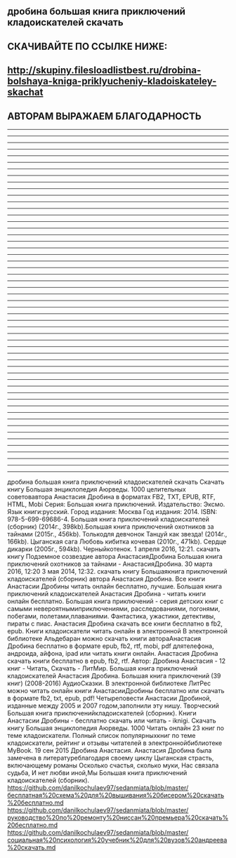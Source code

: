 дробина большая книга приключений кладоискателей скачать
--------------------------------------------------
СКАЧИВАЙТЕ ПО ССЫЛКЕ НИЖЕ:
--------------------------------------------------
http://skupiny.filesloadlistbest.ru/drobina-bolshaya-kniga-priklyucheniy-kladoiskateley-skachat
--------------------------------------------------
АВТОРАМ ВЫРАЖАЕМ БЛАГОДАРНОСТЬ
--------------------------------------------------
--------------------------------------------------
--------------------------------------------------
--------------------------------------------------
--------------------------------------------------
--------------------------------------------------
--------------------------------------------------
--------------------------------------------------
--------------------------------------------------
--------------------------------------------------
--------------------------------------------------
--------------------------------------------------
--------------------------------------------------
--------------------------------------------------
--------------------------------------------------
--------------------------------------------------
--------------------------------------------------
--------------------------------------------------
--------------------------------------------------
--------------------------------------------------
--------------------------------------------------
--------------------------------------------------
--------------------------------------------------
--------------------------------------------------
--------------------------------------------------
--------------------------------------------------
--------------------------------------------------
--------------------------------------------------
--------------------------------------------------
--------------------------------------------------
--------------------------------------------------
--------------------------------------------------
--------------------------------------------------
--------------------------------------------------
--------------------------------------------------
--------------------------------------------------
--------------------------------------------------
--------------------------------------------------
--------------------------------------------------
--------------------------------------------------
--------------------------------------------------
--------------------------------------------------
--------------------------------------------------
--------------------------------------------------
--------------------------------------------------
--------------------------------------------------
--------------------------------------------------
--------------------------------------------------
--------------------------------------------------
--------------------------------------------------
--------------------------------------------------
--------------------------------------------------
--------------------------------------------------
--------------------------------------------------
дробина большая книга приключений кладоискателей скачать Скачать книгу Большая энциклопедия Аюрведы. 1000 целительных советовавтора Анастасия Дробина в форматах FB2, TXT, EPUB, RTF, HTML, Mobi Серия: Большая книга приключений. Издательство: Эксмо. Язык книги:русский. Город издания: Москва Год издания: 2014. ISBN: 978-5-699-69686-4. Большая книга приключений кладоискателей (сборник) (2014г., 398kb).Большая книга приключений охотников за тайнами (2015г., 456kb). Толькодля девчонок  Танцуй как звезда! (2014г., 166kb). Цыганская сага  Любовь кибитка кочевая (2010г., 471kb). Сердце дикарки (2005г., 594kb). Черныйкотенок. 1 апреля 2016, 12:21. скачать книгу Подземное созвездие автора АнастасияДробина  Большая книга приключений охотников за тайнами - АнастасияДробина. 30 марта 2016, 12:20  3 мая 2014, 12:32. скачать книгу Большаякнига приключений кладоискателей (сборник) автора Анастасия Дробина. Все книги Анастасии Дробины читать онлайн бесплатно, лучшие. Большая книга приключений кладоискателей  Анастасия Дробина  - читать книги онлайн бесплатно. Большая книга приключений - серия детских книг с самыми невероятнымиприключениями, расследованиями, погонями, побегами, полетами,плаваниями. Фантастика, ужастики, детективы, пираты с пиас. Анастасия Дробина  скачать все книги бесплатно в fb2, epub. Книги кладоискатели читать онлайн в электронной
В электронной библиотеке Альдебаран можно скачать книги автораАнастасия Дробина бесплатно в формате epub, fb2, rtf, mobi, pdf длятелефона, андроида, айфона, ipad или читать книги онлайн. Анастасия Дробина  скачать книги бесплатно в epub, fb2, rtf. Автор: Дробина Анастасия - 12 книг - Читать, Скачать - ЛитМир. Большая книга приключений кладоискателей  Анастасия Дробина. Большая книга приключений (39 книг) (2008-2016)  АудиоСказки. В электронной библиотеке ЛитРес можно читать онлайн книги АнастасииДробины бесплатно или скачать в формате fb2, txt, epub, pdf!  Четыреповести Анастасии Дробиной, изданные между 2005 и 2007 годом,заполнили эту нишу. Творческий  Большая книга приключенийкладоискателей (сборник). Книги Анастасии Дробины - бесплатно скачать или читать  - iknigi. Скачать книгу Большая энциклопедия Аюрведы. 1000
Читать онлайн 23 книг по теме кладоискатели. Полный список популярныхкниг по теме кладоискатели, рейтинг и отзывы читателей в электроннойбиблиотеке MyBook. 19 сен 2015  Дробина Анастасия.  Анастасия Дробина была замечена в литературеблагодаря своему циклу Цыганская страсть, включающему романы Осколько счастья, сколько муки, Нас связала судьба, И нет любви иной,Мы  Большая книга приключений кладоискателей (сборник).
https://github.com/danilkochulaev97/sedanmiata/blob/master/бесплатная%20схема%20для%20вышивания%20бисером%20скачать%20бесплатно.md
https://github.com/danilkochulaev97/sedanmiata/blob/master/руководство%20по%20ремонту%20ниссан%20премьера%20скачать%20бесплатно.md
https://github.com/danilkochulaev97/sedanmiata/blob/master/социальная%20психология%20учебник%20для%20вузов%20андреева%20скачать.md